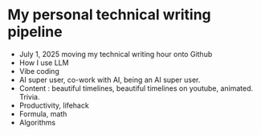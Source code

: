 # My personal technical writing pipeline
- July 1, 2025 moving my technical writing hour onto Github
- How I use LLM
- Vibe coding
- AI super user, co-work with AI, being an AI super user.
- Content : beautiful timelines, beautiful timelines on youtube, animated. Trivia.
- Productivity, lifehack
- Formula, math
- Algorithms
